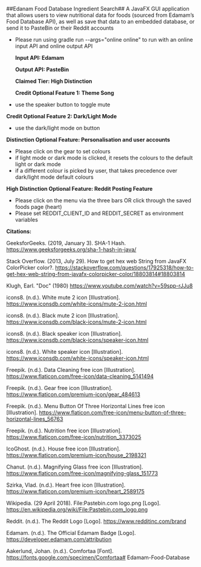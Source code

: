 ##Edanam Food Database Ingredient Search##
A JavaFX GUI application that allows users to view nutritional data for foods (sourced from Edamam’s Food Database API), as well as save that data to an  embedded database, or send it to PasteBin or their Reddit accounts
  
- Please run using gradle run --args="online online" to run with an online input API and online output API
  
  
  **Input API: Edamam**

  **Output API: PasteBin**

  **Claimed Tier: High Distinction**

  **Credit Optional Feature 1: Theme Song**
 - use the speaker button to toggle mute

  **Credit Optional Feature 2: Dark/Light Mode**
- use the dark/light mode on button

**Distinction Optional Feature: Personalisation and user accounts**
- Please click on the gear to set colours
- if light mode or dark mode is clicked, it resets the colours to the default light or dark mode
- if a different colour is picked by user, that takes precedence over dark/light mode default colours

**High Distinction Optional Feature: Reddit Posting Feature**
- Please click on the menu via the three bars OR click through the saved foods page (heart)
- Please set REDDIT_CLIENT_ID and REDDIT_SECRET as environment variables


**Citations:**

GeeksforGeeks. (2019, January 3). SHA-1 Hash. https://www.geeksforgeeks.org/sha-1-hash-in-java/

Stack Overflow. (2013, July 29). How to get hex web String from JavaFX ColorPicker color?. https://stackoverflow.com/questions/17925318/how-to-get-hex-web-string-from-javafx-colorpicker-color/18803814#18803814

Klugh, Earl. "Doc" (1980) https://www.youtube.com/watch?v=59spp-rJJu8

icons8. (n.d.). White mute 2 icon [Illustration]. https://www.iconsdb.com/white-icons/mute-2-icon.html

icons8. (n.d.). Black mute 2 icon [Illustration]. https://www.iconsdb.com/black-icons/mute-2-icon.html

icons8. (n.d.). Black speaker icon [Illustration]. https://www.iconsdb.com/black-icons/speaker-icon.html

icons8. (n.d.). White speaker icon [Illustration]. https://www.iconsdb.com/white-icons/speaker-icon.html

Freepik. (n.d.). Data Cleaning free icon [Illustration]. https://www.flaticon.com/free-icon/data-cleaning_5141494

Freepik. (n.d.). Gear free icon [Illustration]. https://www.flaticon.com/premium-icon/gear_484613

Freepik. (n.d.). Menu Button Of Three Horizontal Lines free icon [Illustration]. https://www.flaticon.com/free-icon/menu-button-of-three-horizontal-lines_56763

Freepik. (n.d.). Nutrition free icon [Illustration]. https://www.flaticon.com/free-icon/nutrition_3373025

IcoGhost. (n.d.). House free icon [Illustration]. https://www.flaticon.com/premium-icon/house_2198321

Chanut. (n.d.). Magnifying Glass free icon [Illustration]. https://www.flaticon.com/free-icon/magnifying-glass_151773

Szirka, Vlad. (n.d.). Heart free icon [Illustration]. https://www.flaticon.com/premium-icon/heart_2589175

Wikipedia. (29 April 2018). File:Pastebin.com logo.png [Logo]. https://en.wikipedia.org/wiki/File:Pastebin.com_logo.png

Reddit. (n.d.). The Reddit Logo [Logo]. https://www.redditinc.com/brand

Edamam. (n.d.). The Official Edamam Badge [Logo]. https://developer.edamam.com/attribution

Aakerlund, Johan. (n.d.). Comfortaa [Font]. https://fonts.google.com/specimen/Comfortaa# Edamam-Food-Database
